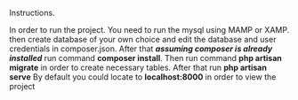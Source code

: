 Instructions.

In order to run the project. You need to run the mysql using MAMP or XAMP. then create database of your own choice and edit the database and user credentials in composer.json.
After that ***assuming composer is already installed*** run command **composer install**. 
Then run command **php artisan migrate** in order to create necessary tables.
After that run **php artisan serve**
By default you could locate to **localhost:8000** in order to view the project
